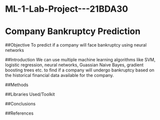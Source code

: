 # ML-1-Lab-Project---21BDA30

# Company Bankruptcy Prediction

##Objective
To predict if a company will face bankruptcy using neural networks

##Introduction
We can use multiple machine learning algorithms like SVM, logistic regression, neural networks, Guassian Naive Bayes, gradient boosting trees etc. to find if a company will undergo bankruptcy based on the historical financial data available for the company.

##Methods

##Libraries Used/Toolkit

##Conclusions

##References
